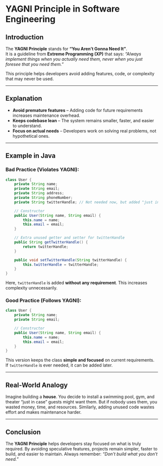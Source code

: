 
# YAGNI Principle in Software Engineering

## Introduction  
The **YAGNI Principle** stands for **“You Aren’t Gonna Need It”**.  
It is a guideline from **Extreme Programming (XP)** that says: *“Always implement things when you actually need them, never when you just foresee that you need them.”*  

This principle helps developers avoid adding features, code, or complexity that may never be used.  

---

## Explanation  
- **Avoid premature features** – Adding code for future requirements increases maintenance overhead.  
- **Keeps codebase lean** – The system remains smaller, faster, and easier to understand.  
- **Focus on actual needs** – Developers work on solving real problems, not hypothetical ones.  

---

## Example in Java  

### Bad Practice (Violates YAGNI):  
```java
class User {
    private String name;
    private String email;
    private String address;
    private String phoneNumber;
    private String twitterHandle; // Not needed now, but added "just in case"

    // Constructor
    public User(String name, String email) {
        this.name = name;
        this.email = email;
    }

    // Extra unused getter and setter for twitterHandle
    public String getTwitterHandle() {
        return twitterHandle;
    }

    public void setTwitterHandle(String twitterHandle) {
        this.twitterHandle = twitterHandle;
    }
}
```  
Here, `twitterHandle` is added **without any requirement**. This increases complexity unnecessarily.  

### Good Practice (Follows YAGNI):  
```java
class User {
    private String name;
    private String email;

    // Constructor
    public User(String name, String email) {
        this.name = name;
        this.email = email;
    }
}
```  
This version keeps the class **simple and focused** on current requirements. If `twitterHandle` is ever needed, it can be added later.  

---

## Real-World Analogy  
Imagine building a **house**. You decide to install a swimming pool, gym, and theater “just in case” guests might want them. But if nobody uses them, you wasted money, time, and resources. Similarly, adding unused code wastes effort and makes maintenance harder.  

---

## Conclusion  
The **YAGNI Principle** helps developers stay focused on what is truly required. By avoiding speculative features, projects remain simpler, faster to build, and easier to maintain. Always remember: *“Don’t build what you don’t need.”*  
